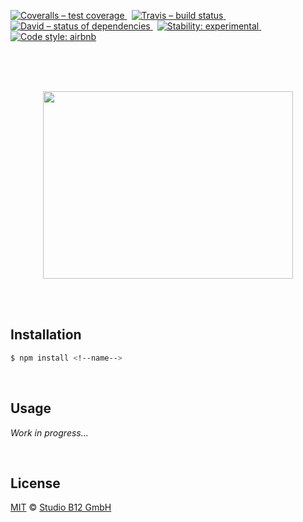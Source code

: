 [![Coveralls – test coverage
](https://img.shields.io/coveralls/studio-b12/<!--name-->.svg?style=flat-square)
](https://coveralls.io/r/studio-b12/<!--name-->)
 [![Travis – build status
](https://img.shields.io/travis/studio-b12/<!--name-->/master.svg?style=flat-square)
](https://travis-ci.org/studio-b12/<!--name-->)
 [![David – status of dependencies
](https://img.shields.io/david/studio-b12/<!--name-->.svg?style=flat-square)
](https://david-dm.org/studio-b12/<!--name-->)
 [![Stability: experimental
](https://img.shields.io/badge/stability-experimental-yellow.svg?style=flat-square)
](https://nodejs.org/api/documentation.html#documentation_stability_index)
 [![Code style: airbnb
](https://img.shields.io/badge/code%20style-airbnb-777777.svg?style=flat-square)
](https://github.com/airbnb/javascript)




<div                                                         id="/">&nbsp;</div>

<!--title-->
<!--title-underline-->

**<!--description-->**




<p align="center"><a
  title="Graphic by the great Justin Mezzell"
  href="http://justinmezzell.tumblr.com/post/89957156723"
  >
  <br/>
  <br/>
  <img
    src="Readme/….gif"
    width="400"
    height="300"
  />
  <br/>
  <br/>
</a></p>




<div                                             id="/installation">&nbsp;</div>

Installation
------------

```sh
$ npm install <!--name-->
```




<div                                                    id="/usage">&nbsp;</div>

Usage
-----

*Work in progress…*




<div                                                  id="/license">&nbsp;</div>

License
-------

[MIT][] © [Studio B12 GmbH][]

[MIT]:              ./License.md
[Studio B12 GmbH]:  http://studio-b12.de
